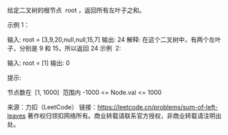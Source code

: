 给定二叉树的根节点  root ，返回所有左叶子之和。



示例 1：

输入: root = [3,9,20,null,null,15,7]
输出: 24
解释: 在这个二叉树中，有两个左叶子，分别是 9 和 15，所以返回 24
示例  2:

输入: root = [1]
输出: 0



提示:

节点数在  [1, 1000]  范围内
-1000 <= Node.val <= 1000



来源：力扣（LeetCode）
链接：https://leetcode.cn/problems/sum-of-left-leaves
著作权归领扣网络所有。商业转载请联系官方授权，非商业转载请注明出处。
